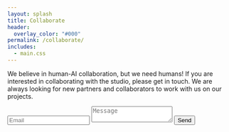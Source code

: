 ```yaml
---
layout: splash
title: Collaborate
header:
  overlay_color: "#000"
permalink: /collaborate/
includes:
  - main.css
---
```


We believe in human-AI collaboration, but we need humans! If you are interested in collaborating with the studio, please get in touch. We are always looking for new partners and collaborators to work with us on our projects.


<form action="https://formspree.io/f/xwpepgqv" method="POST">
        <input type="email" name="email" placeholder="Email" required>
        <textarea name="message" placeholder="Message" required></textarea>
        <button type="submit">Send</button>
</form>